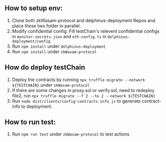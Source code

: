 ## How to setup env:
1. Clone both zkWasam-protocol and delphinus-deployment Repos and place these two folder in parallel.
2. Modify confidential config: Fill testChain's relevent confidential configs in `monitor-secrets.json` and `eth-config.ts` in `delphinus-deployment/config`
3. Run `npm install` under `delphinus-deployment`
4. Run `npm install` under `zkWasam-protocol`

## How do deploy testChain
1. Deploy the contracts by running `npx truffle migrate --network ${TESTCHAIN}` under `zkWasam-protocol`
2. If there are some changes in proxy.sol or verify.sol, need to redeploy file2, run `npx truffle migrate --f 2 --to 2 --network ${TESTCHAIN}`
3. Run `node dist/clients/config-contracts-info.js` to generate contract-info to deployment.

## How to run test:
1. Run `npm run test` under `zkWasam-protocol` to test actions
